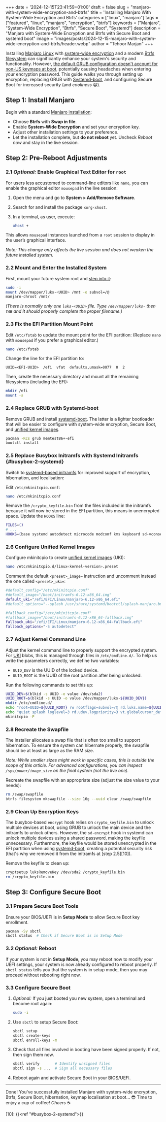 +++
date = '2024-12-15T23:41:59+01:00'
draft = false
slug = "manjaro-with-system-wide-encryption-and-btrfs"
title = 'Installing Manjaro With System-Wide Encryption and Btrfs'
categories = ["linux", "manjaro"]
tags = ["featured", "linux", "manjaro", "encryption", "btrfs"]
keywords = ["Manjaro", "System-Wide Encryption", "Btrfs", "Secure Boot", "Systemd"]
description = "Manjaro with System-Wide Encryption and Btrfs with Secure Boot and systemd boot"
image = "images/posts/2024-12-15-manjaro-with-system-wide-encryption-and-btrfs/header.webp"
author = "Tehoor Marjan"
+++

Installing [Manjaro Linux][5] with [system-wide encryption][8] and a modern
[Btrfs filesystem][7] can significantly enhance your system's security and
functionality. However, [the default GRUB configuration doesn't account for
non-US keymaps at boot][9], potentially causing headaches when entering your
encryption password. This guide walks you through setting up encryption,
replacing GRUB with [Systemd-boot][1], and configuring Secure Boot for increased
security (and _cooliness_ 😁).

## Step 1: Install Manjaro

Begin with a standard [Manjaro installation][6]:

- Choose **Btrfs** with **Swap in file**.
- Enable **System-Wide Encryption** and set your encryption key.
- Adjust other installation settings to your preference.
- Let the installation complete, but **do not reboot** yet. Uncheck _Reboot now_
  and stay in the live session.

## Step 2: Pre-Reboot Adjustments

### 2.1 _Optional:_ Enable Graphical Text Editor for `root`

For users less accustomed to command-line editors like `nano`, you can enable
the graphical editor `mousepad` in the live session:

1. Open the menu and go to **System > Add/Remove Software**.
2. Search for and install the package `xorg-xhost`.
3. In a terminal, as user, execute:

   ```bash
   xhost +
   ```

This allows `mousepad` instances launched from a `root` session to display in
the user’s graphical interface.

_Note: This change only affects the live session and does not weaken the future
installed system._

### 2.2 Mount and Enter the Installed System

First, mount your future system root and [step into it][4]:

```bash
sudo -i
mount /dev/mapper/luks-<UUID> /mnt -o subvol=/@
manjaro-chroot /mnt/
```

_(There is normally only one `luks-<UUID>` file. Type `/dev/mapper/luks-` then
`TAB` and it should properly complete the proper filename.)_

### 2.3 Fix the EFI Partition Mount Point

Edit `/etc/fstab` to update the mount point for the EFI partition: (Replace
`nano` with `mousepad` if you prefer a graphical editor.)

```bash
nano /etc/fstab
```

Change the line for the EFI partition to:

```plaintext
UUID=<EFI-UUID>  /efi  vfat  defaults,umask=0077  0  2
```

Then, create the necessary directory and mount all the remaining filesystems
(including the EFI):

```bash
mkdir /efi
mount -a
```

### 2.4 Replace GRUB with Systemd-boot

Remove GRUB and install [systemd-boot][1]. The latter is a lighter bootloader
that will be easier to configure with system-wide encryption, Secure Boot, and
[unified kernel images][2].

```bash
pacman -Rcs grub memtest86+-efi
bootctl install
```

### 2.5 Replace Busybox Initramfs with Systemd Initramfs {#busybox-2-systemd}

Switch to [systemd-based initramfs][3] for improved support of encryption,
hibernation, and localisation:

Edit `/etc/mkinitcpio.conf`:

```bash
nano /etc/mkinitcpio.conf
```

Remove the `/crypto_keyfile.bin` from the files included in the initramfs
because it will now be stored in the EFI partition, this means in unencrypted
space. Update the `HOOKS` line:

```bash
FILES=()
# ...
HOOKS=(base systemd autodetect microcode modconf kms keyboard sd-vconsole block plymouth sd-encrypt filesystems)
```

### 2.6 Configure Unified Kernel Images

Configure mkinitcpio to create [unified kernel images][2] (UKI):

```bash
nano /etc/mkinitcpio.d/linux<kernel-version>.preset
```

Comment the default `<preset>_image=` instruction and uncomment instead the one
called `<preset>_uki=`:

```bash
#default_config="/etc/mkinitcpio.conf"
#default_image="/boot/initramfs-6.12-x86_64.img"
default_uki="/efi/EFI/Linux/manjaro-6.12-x86_64.efi"
#default_options="--splash /usr/share/systemd/bootctl/splash-manjaro.bmp"

#fallback_config="/etc/mkinitcpio.conf"
#fallback_image="/boot/initramfs-6.12-x86_64-fallback.img"
fallback_uki="/efi/EFI/Linux/manjaro-6.12-x86_64-fallback.efi"
fallback_options="-S autodetect"
```

### 2.7 Adjust Kernel Command Line

Adjust the kernel command line to properly support the encrypted system. For
[UKI][2] blobs, this is managed through files in `/etc/cmdline.d/`. To help us
write the parameters correctly, we define two variables:

- `UUID_DEV` is the UUID of the locked device.
- `UUID_ROOT` is the UUID of the root partition after being unlocked.

Run the following commands to set this up:

```bash
UUID_DEV=$(blkid -s UUID -o value /dev/sda2)
UUID_ROOT=$(blkid -s UUID -o value /dev/mapper/luks-${UUID_DEV})
mkdir /etc/cmdline.d/
echo "root=UUID=${UUID_ROOT} rw rootflags=subvol=/@ rd.luks.name=${UUID_DEV}=luks-${UUID_DEV}" > /etc/cmdline.d/00_root.conf
echo "quiet splash loglevel=3 rd.udev.logpriority=3 vt.globalcursor_default=0" > /etc/cmdline.d/10_quiet.conf
mkinitcpio -P
```

### 2.8 Recreate the Swapfile

The installer allocates a swap file that is often too small to support
hibernation. To ensure the system can hibernate properly, the swapfile should be
at least as large as the RAM size.

_Note: While smaller sizes might work in specific cases, this is outside the
scope of this article. For advanced configurations, you can inspect
`/sys/power/image_size` on the final system (not the live one)._

Recreate the swapfile with an appropriate size (adjust the size value to your
needs):

```bash
rm /swap/swapfile
btrfs filesystem mkswapfile --size 16g --uuid clear /swap/swapfile
```

### 2.9 Clean Up Encryption Keys

The busybox-based `encrypt` hook relies on `crypto_keyfile.bin` to unlock
multiple devices at boot, using GRUB to unlock the main device and the initramfs
to unlock others. However, the `sd-encrypt` hook in systemd can unlock multiple
devices using a shared password, making the keyfile unnecessary. Furthermore,
the keyfile would be stored unencrypted in the EFI partition when using
[systemd-boot][1], creating a potential security risk (that's why we removed it
from the initramfs at [step 2.5][10]).

Remove the keyfile to clean up:

```bash
cryptsetup luksRemoveKey /dev/sda2 /crypto_keyfile.bin
rm /crypto_keyfile.bin
```

## Step 3: Configure Secure Boot

### 3.1 Prepare Secure Boot Tools

Ensure your BIOS/UEFI is in **Setup Mode** to allow Secure Boot key enrollment.

```bash
pacman -Sy sbctl
sbctl status  # Check if Secure Boot is in Setup Mode
```

### 3.2 _Optional:_ Reboot

If your system is not in **Setup Mode**, you may reboot now to modify your UEFI
settings, your system is now already configured to reboot properly. If
`sbctl status` tells you that the system is in setup mode, then you may proceed
without rebooting right now.

### 3.3 Configure Secure Boot

1. _Optional:_ If you just booted you new system, open a terminal and become
   root again:

   ```bash
   sudo -i
   ```

2. Use `sbctl` to setup Secure Boot:

   ```bash
   sbctl setup
   sbctl create-keys
   sbctl enroll-keys -m
   ```

3. Check that all files involved in booting have been signed properly. If not,
   then sign them now.

   ```bash
   sbctl verify       # Identify unsigned files
   sbctl sign -s ...  # Sign all necessary files
   ```

4. Reboot again and activate Secure Boot in your BIOS/UEFI.

---

Done! You've successfully installed Manjaro with system-wide encryption, Btrfs,
Secure Boot, hibernation, keymap localisation at boot... 😎 Time to enjoy a cup
of coffee! _Cheers_ ☕

[1]: https://wiki.archlinux.org/title/Systemd-boot
[2]: https://wiki.archlinux.org/title/Unified_kernel_image
[3]: https://wiki.archlinux.org/title/Mkinitcpio#Common_hooks
[4]: https://wiki.archlinux.org/title/Chroot#Using_arch-chroot
[5]: https://manjaro.org/
[6]: https://manjaro.org/products/download/x86
[7]: https://wiki.manjaro.org/index.php/Btrfs
[8]:
  https://wiki.archlinux.org/title/Dm-crypt/Encrypting_an_entire_system#LUKS_on_a_partition
[9]:
  https://forum.manjaro.org/t/keyboard-layout-for-boot-encryption-password/115990

[10]: {{<ref "#busybox-2-systemd">}}

